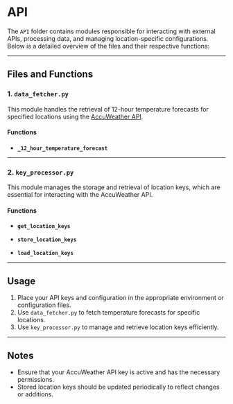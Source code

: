 # API

The `API` folder contains modules responsible for interacting with external APIs, processing data, and managing location-specific configurations. Below is a detailed overview of the files and their respective functions:

---

## Files and Functions

### 1. `data_fetcher.py`

This module handles the retrieval of 12-hour temperature forecasts for specified locations using the [AccuWeather API](https://developer.accuweather.com/).

#### Functions

- **`_12_hour_temperature_forecast`**

---

### 2. `key_processor.py`

This module manages the storage and retrieval of location keys, which are essential for interacting with the AccuWeather API.

#### Functions

- **`get_location_keys`**


- **`store_location_keys`**


- **`load_location_keys`**


---

## Usage
1. Place your API keys and configuration in the appropriate environment or configuration files.
2. Use `data_fetcher.py` to fetch temperature forecasts for specific locations.
3. Use `key_processor.py` to manage and retrieve location keys efficiently.

---

## Notes
- Ensure that your AccuWeather API key is active and has the necessary permissions.
- Stored location keys should be updated periodically to reflect changes or additions.
